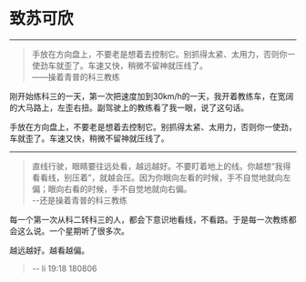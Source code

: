 # 致苏可欣

------

> 手放在方向盘上，不要老是想着去控制它。别抓得太紧、太用力，否则你一使劲车就歪了。车速又快，稍微不留神就压线了。  
> ——操着青普的科三教练  

刚开始练科三的一天，第一次把速度加到30km/h的一天，我开着教练车，在宽阔的大马路上，左歪右扭。副驾驶上的教练看了我一眼，说了这句话。  

手放在方向盘上，不要老是想着去控制它。别抓得太紧、太用力，否则你一使劲，车就歪了。车速又快，稍微不留神就压线了。  

---

> 直线行驶，眼睛要往远处看，越远越好。不要盯着地上的线。你越想“我得看看线，别压着”，就越会压。因为你眼向左看的时候，手不自觉地就向左偏；眼向右看的时候，手不自觉地就向右偏。  
> --还是操着青普的科三教练  

每一个第一次从科二转科三的人，都会下意识地看线，不看路。于是每一次教练都会这么说。一个星期听了很多次。  

越远越好。越看越偏。  


> -- li 19:18 180806  
